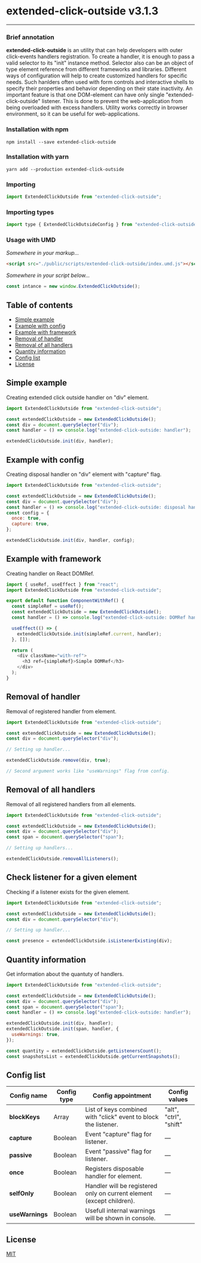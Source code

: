 # extended-click-outside v3.1.3

---

### Brief annotation

**extended-click-outside** is an utility that can help developers with outer click-events handlers registration. To create a handler, it is enough to pass a valid selector to its "init" instance method. Selector also can be an object of type element reference from different frameworks and libraries. Different ways of configuration will help to create customized handlers for specific needs. Such hanlders often used with form controls and interactive shells to specify their properties and behavior depending on their state inactivity.
An important feature is that one DOM-element can have only single "extended-click-outside" listener. This is done to prevent the web-application from being overloaded with excess handlers. Utility works correctly in browser environment, so it can be useful for web-applications.

### Installation with npm

`npm install --save extended-click-outside`

### Installation with yarn

`yarn add --production extended-click-outside`

### Importing

```js
import ExtendedClickOutside from "extended-click-outside";
```

### Importing types

```js
import type { ExtendedClickOutsideConfig } from "extended-click-outside";
```

### Usage with UMD

_Somewhere in your markup..._

```html
<script src="./public/scripts/extended-click-outside/index.umd.js"></script>
```

_Somewhere in your script below..._

```js
const intance = new window.ExtendedClickOutside();
```

## Table of contents

- [Simple example](#simple-example)
- [Example with config](#example-with-config)
- [Example with framework](#example-with-framework)
- [Removal of handler](#removal-of-handler)
- [Removal of all handlers](#removal-of-all-handlers)
- [Quantity information](#quantity-information)
- [Config list](#config-list)
- [License](#license)

## Simple example

Creating extended click outside handler on "div" element.

```js
import ExtendedClickOutside from "extended-click-outside";

const extendedClickOutside = new ExtendedClickOutside();
const div = document.querySelector("div");
const handler = () => console.log("extended-click-outside: handler");

extendedClickOutside.init(div, handler);
```

## Example with config

Creating disposal handler on "div" element with "capture" flag.

```js
import ExtendedClickOutside from "extended-click-outside";

const extendedClickOutside = new ExtendedClickOutside();
const div = document.querySelector("div");
const handler = () => console.log("extended-click-outside: disposal handler");
const config = {
  once: true,
  capture: true,
};

extendedClickOutside.init(div, handler, config);
```

## Example with framework

Creating handler on React DOMRef.

```js
import { useRef, useEffect } from "react";
import ExtendedClickOutside from "extended-click-outside";

export default function ComponentWithRef() {
  const simpleRef = useRef();
  const extendedClickOutside = new ExtendedClickOutside();
  const handler = () => console.log("extended-click-outside: DOMRef handler");

  useEffect(() => {
    extendedClickOutside.init(simpleRef.current, handler);
  }, []);

  return (
    <div className="with-ref">
      <h3 ref={simpleRef}>Simple DOMRef</h3>
    </div>
  );
}
```

## Removal of handler

Removal of registered handler from element.

```js
import ExtendedClickOutside from "extended-click-outside";

const extendedClickOutside = new ExtendedClickOutside();
const div = document.querySelector("div");

// Setting up handler...

extendedClickOutside.remove(div, true);

// Second argument works like "useWarnings" flag from config.
```

## Removal of all handlers

Removal of all registered handlers from all elements.

```js
import ExtendedClickOutside from "extended-click-outside";

const extendedClickOutside = new ExtendedClickOutside();
const div = document.querySelector("div");
const span = document.querySelector("span");

// Setting up handlers...

extendedClickOutside.removeAllListeners();
```

## Check listener for a given element

Checking if a listener exists for the given element.

```js
import ExtendedClickOutside from "extended-click-outside";

const extendedClickOutside = new ExtendedClickOutside();
const div = document.querySelector("div");

// Setting up handler...

const presence = extendedClickOutside.isListenerExisting(div);
```

## Quantity information

Get information about the quantuty of handlers.

```js
import ExtendedClickOutside from "extended-click-outside";

const extendedClickOutside = new ExtendedClickOutside();
const div = document.querySelector("div");
const span = document.querySelector("span");
const handler = () => console.log("extended-click-outside: handler");

extendedClickOutside.init(div, handler);
extendedClickOutside.init(span, handler, {
  useWarnings: true,
});

const quantity = extendedClickOutside.getListenersCount();
const snapshotsList = extendedClickOutside.getCurrentSnapshots();
```

## Config list

| Config name     | Config type | Config appointment                                                    | Config values          |
| --------------- | ----------- | --------------------------------------------------------------------- | ---------------------- |
| **blockKeys**   | Array       | List of keys combined with "click" event to block the listener.       | "alt", "ctrl", "shift" |
| **capture**     | Boolean     | Event "capture" flag for listener.                                    | &mdash;                |
| **passive**     | Boolean     | Event "passive" flag for listener.                                    | &mdash;                |
| **once**        | Boolean     | Registers disposable handler for element.                             | &mdash;                |
| **selfOnly**    | Boolean     | Handler will be registered only on current element (except children). | &mdash;                |
| **useWarnings** | Boolean     | Usefull internal warnings will be shown in console.                   | &mdash;                |

## License

[MIT](LICENSE)
